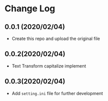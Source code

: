 # Change Log

## 0.0.1 (2020/02/04)
* Create this repo and upload the original file

## 0.0.2(2020/02/04)
* Text Transform capitalize implement

## 0.0.3(2020/02/04)
* Add `setting.ini` file for further development

